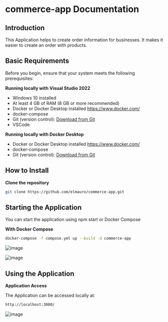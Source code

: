 # commerce-app Documentation

## Introduction

This Application helps to create order information for businesses. It makes it easier to create an order with products.

## Basic Requirements

Before you begin, ensure that your system meets the following prerequisites:

**Running locally with Visual Studio 2022**
- Windows 10 installed
- At least 4 GB of RAM (8 GB or more recommended)
- Docker or Docker Desktop installed https://www.docker.com/
- docker-compose
- Git (version control): [Download from Git](https://git-scm.com/)
- VSCode

**Running locally with Docker Desktop**
- Docker or Docker Desktop installed https://www.docker.com/
- docker-compose
- Git (version control): [Download from Git](https://git-scm.com/)

## How to Install

**Clone the repository**
```sh
git clone https://github.com/elmauro/commerce-app.git
```

## Starting the Application

You can start the application using npm start or Docker Compose

**With Docker Compose**

```sh
docker-compose -f compose.yml up --build -d commerce-app
```

![image](https://github.com/user-attachments/assets/c5d9b11f-ef47-4f62-817a-a93f38302f49)

![image](https://github.com/elmauro/product-service/assets/9219845/b737f711-ecd1-4a4b-9d03-4590d132775e)

## Using the Application

**Application Access**

The Application can be accessed locally at:

```sh
http://localhost:3000/
```

![image](https://github.com/user-attachments/assets/82b67644-a9e5-4448-a927-ae7044c62993)
